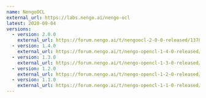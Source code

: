 ```yaml
---
name: NengoOCL
external_url: https://labs.nengo.ai/nengo-ocl
latest: 2020-09-04
versions:
  - version: 2.0.0
    external_url: https://forum.nengo.ai/t/nengoocl-2-0-0-released/1378
  - version: 1.4.0
    external_url: https://forum.nengo.ai/t/nengo-opencl-1-4-0-released/593
  - version: 1.3.0
    external_url: https://forum.nengo.ai/t/nengo-opencl-1-3-0-released/398
  - version: 1.2.0
    external_url: https://forum.nengo.ai/t/nengo-opencl-1-2-0-released/229
  - version: 1.1.0
    external_url: https://forum.nengo.ai/t/nengo-opencl-1-1-0-released/177
---
```

